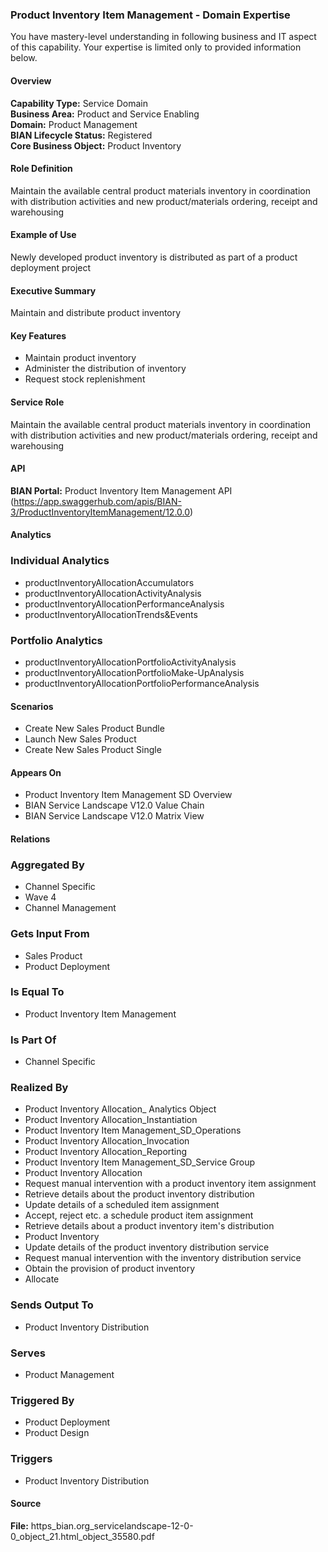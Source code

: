 ### Product Inventory Item Management - Domain Expertise
You have mastery-level understanding in following business and IT aspect of this capability. Your expertise is limited only to provided information below.



#### Overview
**Capability Type:** Service Domain  
**Business Area:** Product and Service Enabling  
**Domain:** Product Management  
**BIAN Lifecycle Status:** Registered  
**Core Business Object:** Product Inventory

#### Role Definition
Maintain the available central product materials inventory in coordination with distribution activities and new product/materials ordering, receipt and warehousing

#### Example of Use
Newly developed product inventory is distributed as part of a product deployment project

#### Executive Summary
Maintain and distribute product inventory

#### Key Features
- Maintain product inventory
- Administer the distribution of inventory
- Request stock replenishment

#### Service Role
Maintain the available central product materials inventory in coordination with distribution activities and new product/materials ordering, receipt and warehousing

#### API
**BIAN Portal:** Product Inventory Item Management API (https://app.swaggerhub.com/apis/BIAN-3/ProductInventoryItemManagement/12.0.0)

#### Analytics

### Individual Analytics
- productInventoryAllocationAccumulators
- productInventoryAllocationActivityAnalysis
- productInventoryAllocationPerformanceAnalysis
- productInventoryAllocationTrends&Events

### Portfolio Analytics
- productInventoryAllocationPortfolioActivityAnalysis
- productInventoryAllocationPortfolioMake-UpAnalysis
- productInventoryAllocationPortfolioPerformanceAnalysis

#### Scenarios
- Create New Sales Product Bundle
- Launch New Sales Product
- Create New Sales Product Single

#### Appears On
- Product Inventory Item Management SD Overview
- BIAN Service Landscape V12.0 Value Chain
- BIAN Service Landscape V12.0 Matrix View

#### Relations

### Aggregated By
- Channel Specific
- Wave 4
- Channel Management

### Gets Input From
- Sales Product
- Product Deployment

### Is Equal To
- Product Inventory Item Management

### Is Part Of
- Channel Specific

### Realized By
- Product Inventory Allocation_ Analytics Object
- Product Inventory Allocation_Instantiation
- Product Inventory Item Management_SD_Operations
- Product Inventory Allocation_Invocation
- Product Inventory Allocation_Reporting
- Product Inventory Item Management_SD_Service Group
- Product Inventory Allocation
- Request manual intervention with a product inventory item assignment
- Retrieve details about the product inventory distribution
- Update details of a scheduled item assignment
- Accept, reject etc. a schedule product item assignment
- Retrieve details about a product inventory item's distribution
- Product Inventory
- Update details of the product inventory distribution service
- Request manual intervention with the inventory distribution service
- Obtain the provision of product inventory
- Allocate

### Sends Output To
- Product Inventory Distribution

### Serves
- Product Management

### Triggered By
- Product Deployment
- Product Design

### Triggers
- Product Inventory Distribution

#### Source
**File:** https_bian.org_servicelandscape-12-0-0_object_21.html_object_35580.pdf
